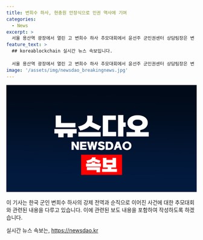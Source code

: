 ```yaml
---
title: 변희수 하사, 현충원 안장식으로 인권 역사에 기여
categories:
  - News
excerpt: >
  서울 용산역 광장에서 열린 고 변희수 하사 추모대회에서 윤선주 군인권센터 상담팀장은 변 하사의 강제 전역과 순직을 언급하며 자신의 결정력을 강조했고, 국가인권위원회에서 변 하사의 순직을 주도한 박찬운 교수는 불평등 문제를 강조하며 차별 없는 세상을 이념으로 밝히고 있다. 이에 반발하는 기독교 단체와 군인권센터 사무국장의 발언도 이어졌으며, 변 하사의 안장식은 24일 오후 3시에 예정돼 있다. 세부 내용은 연합뉴스 기사를 참고하시기 바랍니다.
feature_text: >
  ## koreablockchain 실시간 뉴스 속보입니다.

  서울 용산역 광장에서 열린 고 변희수 하사 추모대회에서 윤선주 군인권센터 상담팀장은 변 하사의 강제 전역과 순직을 언급하며 자신의 결정력을 강조했고, 국가인권위원회에서 변 하사의 순직을 주도한 박찬운 교수는 불평등 문제를 강조하며 차별 없는 세상을 이념으로 밝히고 있다. 이에 반발하는 기독교 단체와 군인권센터 사무국장의 발언도 이어졌으며, 변 하사의 안장식은 24일 오후 3시에 예정돼 있다. 세부 내용은 연합뉴스 기사를 참고하시기 바랍니다.
image: '/assets/img/newsdao_breakingnews.jpg'
---
```


<p><img src="/assets/img/newsdao_breakingnews.jpg" alt="koreablockchain 속보" /></p>

<p>이 기사는 한국 군인 변희수 하사의 강제 전역과 순직으로 이어진 사건에 대한 추모대회와 관련된 내용을 다루고 있습니다. 이에 관련된 보도 내용을 포함하여 작성하도록 하겠습니다.</p>
실시간 뉴스 속보는, <a href="https://newsdao.kr" rel="dofollow">https://newsdao.kr</a>


